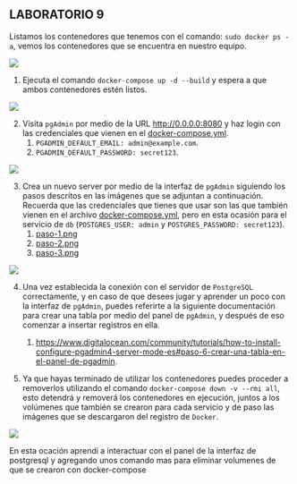## LABORATORIO 9

Listamos los contenedores que tenemos con el comando: `sudo docker ps -a`, vemos los contenedores que se encuentra en nuestro equipo.

![](/imagenes/1.png)


1. Ejecuta el comando `docker-compose up -d --build` y espera a que ambos contenedores estén listos.

![](/imagenes/2.png)


2. Visita `pgAdmin` por medio de la URL <http://0.0.0.0:8080> y haz login con las credenciales que vienen en el [docker-compose.yml](docker-compose.yml).
   1. `PGADMIN_DEFAULT_EMAIL: admin@example.com`.
   2. `PGADMIN_DEFAULT_PASSWORD: secret123`.

![](/imagenes/3.png)
   
   
3. Crea un nuevo server por medio de la interfaz de `pgAdmin` siguiendo los pasos descritos en las imágenes que se adjuntan a continuación. Recuerda que las credenciales que tienes que usar son las que también vienen en el archivo [docker-compose.yml](docker-compose.yml), pero en esta ocasión para el servicio de `db` (`POSTGRES_USER: admin` y `POSTGRES_PASSWORD: secret123`).
   1. [paso-1.png](paso-1.png)
   2. [paso-2.png](paso-2.png)
   3. [paso-3.png](paso-3.png)

![](/imagenes/4.png)
   
   
4. Una vez establecida la conexión con el servidor de `PostgreSQL` correctamente, y en caso de que desees jugar y aprender un poco con la interfaz de `pgAdmin`, puedes referirte a la siguiente documentación para crear una tabla por medio del panel de `pgAdmin`, y después de eso comenzar a insertar registros en ella.
   1. <https://www.digitalocean.com/community/tutorials/how-to-install-configure-pgadmin4-server-mode-es#paso-6-crear-una-tabla-en-el-panel-de-pgadmin>.
   
   
5. Ya que hayas terminado de utilizar los contenedores puedes proceder a removerlos utilizando el comando `docker-compose down -v --rmi all`, esto detendrá y removerá los contenedores en ejecución, juntos a los volúmenes que también se crearon para cada servicio y de paso las imágenes que se descargaron del registro de `Docker`.

![](/imagenes/5.png)
   
En esta ocación aprendí a interactuar con el panel de la interfaz de postgresql y agregando unos comando mas para eliminar volumenes de que se crearon con docker-compose

